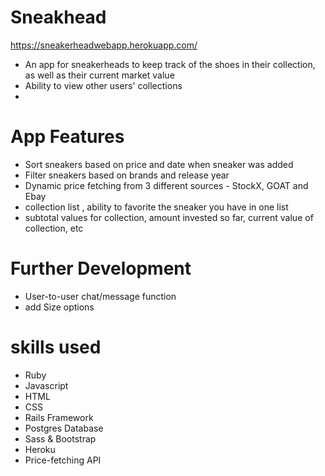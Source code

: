 # Sneakhead 
https://sneakerheadwebapp.herokuapp.com/

- An app for sneakerheads to keep track of the shoes in their collection, as well as their current market value
- Ability to view other users' collections
- 

# App Features
- Sort sneakers based on price and date when sneaker was added
- Filter sneakers based on brands and release year
- Dynamic price fetching from 3 different sources - StockX, GOAT and Ebay
- collection list , ability to favorite the sneaker you have in one list 
- subtotal values for collection, amount invested so far, current value of collection, etc


# Further Development
- User-to-user chat/message function
- add Size options 


# skills used 
- Ruby
- Javascript
- HTML
- CSS
- Rails Framework
- Postgres Database
- Sass & Bootstrap
- Heroku
- Price-fetching API
